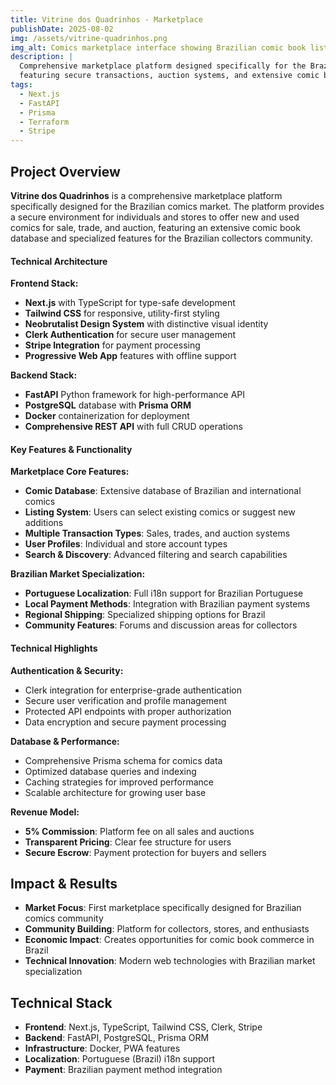 ```yaml
---
title: Vitrine dos Quadrinhos - Marketplace
publishDate: 2025-08-02
img: /assets/vitrine-quadrinhos.png
img_alt: Comics marketplace interface showing Brazilian comic book listings and neobrutalist design
description: |
  Comprehensive marketplace platform designed specifically for the Brazilian comics market,
  featuring secure transactions, auction systems, and extensive comic book database.
tags:
  - Next.js
  - FastAPI
  - Prisma
  - Terraform
  - Stripe
---
```


## Project Overview

**Vitrine dos Quadrinhos** is a comprehensive marketplace platform specifically designed for the Brazilian comics market. The platform provides a secure environment for individuals and stores to offer new and used comics for sale, trade, and auction, featuring an extensive comic book database and specialized features for the Brazilian collectors community.

#### Technical Architecture

**Frontend Stack:**
- **Next.js** with TypeScript for type-safe development
- **Tailwind CSS** for responsive, utility-first styling
- **Neobrutalist Design System** with distinctive visual identity
- **Clerk Authentication** for secure user management
- **Stripe Integration** for payment processing
- **Progressive Web App** features with offline support

**Backend Stack:**
- **FastAPI** Python framework for high-performance API
- **PostgreSQL** database with **Prisma ORM**
- **Docker** containerization for deployment
- **Comprehensive REST API** with full CRUD operations

#### Key Features & Functionality

**Marketplace Core Features:**
- **Comic Database**: Extensive database of Brazilian and international comics
- **Listing System**: Users can select existing comics or suggest new additions
- **Multiple Transaction Types**: Sales, trades, and auction systems
- **User Profiles**: Individual and store account types
- **Search & Discovery**: Advanced filtering and search capabilities

**Brazilian Market Specialization:**
- **Portuguese Localization**: Full i18n support for Brazilian Portuguese
- **Local Payment Methods**: Integration with Brazilian payment systems
- **Regional Shipping**: Specialized shipping options for Brazil
- **Community Features**: Forums and discussion areas for collectors

#### Technical Highlights

**Authentication & Security:**
- Clerk integration for enterprise-grade authentication
- Secure user verification and profile management
- Protected API endpoints with proper authorization
- Data encryption and secure payment processing

**Database & Performance:**
- Comprehensive Prisma schema for comics data
- Optimized database queries and indexing
- Caching strategies for improved performance
- Scalable architecture for growing user base

**Revenue Model:**
- **5% Commission**: Platform fee on all sales and auctions
- **Transparent Pricing**: Clear fee structure for users
- **Secure Escrow**: Payment protection for buyers and sellers

## Impact & Results

- **Market Focus**: First marketplace specifically designed for Brazilian comics community
- **Community Building**: Platform for collectors, stores, and enthusiasts
- **Economic Impact**: Creates opportunities for comic book commerce in Brazil
- **Technical Innovation**: Modern web technologies with Brazilian market specialization

## Technical Stack

- **Frontend**: Next.js, TypeScript, Tailwind CSS, Clerk, Stripe
- **Backend**: FastAPI, PostgreSQL, Prisma ORM
- **Infrastructure**: Docker, PWA features
- **Localization**: Portuguese (Brazil) i18n support
- **Payment**: Brazilian payment method integration

